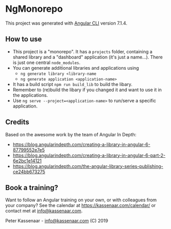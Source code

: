 # NgMonorepo

This project was generated with [Angular CLI](https://github.com/angular/angular-cli) version 7.1.4.

## How to use
- This project is a "monorepo". It has a `projects` folder, containing a shared library and a "dashboard" application (it's just a name...). There is just one central `node_modules`.
- You can generate additional libraries and applications using
  - `ng generate library <library-name`
  - `ng generate application <application-name>`
- It has a build script `npm run build_lib` to build the libary.
- Remember to (re)build the libary if you changed it and want to use it in the applications.
- Use `ng serve --project=<application-name>` to run/serve a specific application.

## Credits

Based on the awesome work by the team of Angular In Depth:
-   https://blog.angularindepth.com/creating-a-library-in-angular-6-87799552e7e5
- https://blog.angularindepth.com/creating-a-library-in-angular-6-part-2-6e2bc1e14121
- https://blog.angularindepth.com/the-angular-library-series-publishing-ce24bb673275 

## Book a training?
Want to follow an Angular training on your own, or with colleagues from your company? See the calendar at https://kassenaar.com/calendar/ or contact met at info@kassenaar.com.


Peter Kassenaar - info@kassenaar.com (C) 2019
